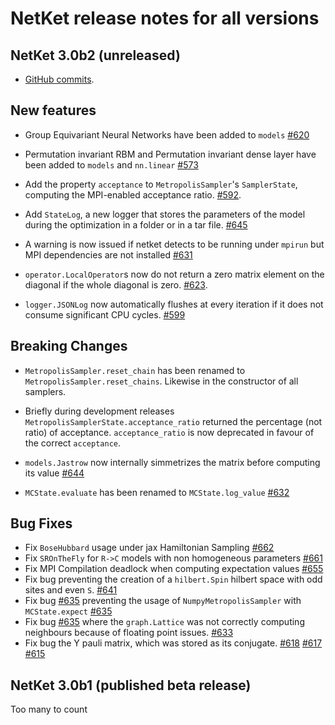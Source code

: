 NetKet release notes for all versions
=====================================

## NetKet 3.0b2 (unreleased)
* [GitHub commits](https://github.com/netket/netket/compare/v3.0b1...master).


New features
------------

* Group Equivariant Neural Networks have been added to `models` [#620](https://github.com/netket/netket/pull/620)

* Permutation invariant RBM and Permutation invariant dense layer have been added to `models` 
  and `nn.linear` [#573](https://github.com/netket/netket/pull/573)

* Add the property `acceptance` to `MetropolisSampler`'s `SamplerState`, computing the
  MPI-enabled acceptance ratio. [#592](https://github.com/netket/netket/pull/592). 

* Add `StateLog`, a new logger that stores the parameters of the model during the 
  optimization in a folder or in a tar file. [#645](https://github.com/netket/netket/pull/645)

* A warning is now issued if netket detects to be running under `mpirun` but MPI dependencies
  are not installed [#631](https://github.com/netket/netket/pull/631)

* `operator.LocalOperator`s now do not return a zero matrix element on the diagonal if the whole
  diagonal is zero. [#623](https://github.com/netket/netket/pull/623).

* `logger.JSONLog` now automatically flushes at every iteration if it does not consume significant
  CPU cycles. [#599](https://github.com/netket/netket/pull/599)

Breaking Changes
----------------

* `MetropolisSampler.reset_chain` has been renamed to `MetropolisSampler.reset_chains`. 
  Likewise in the constructor of all samplers.

* Briefly during development releases `MetropolisSamplerState.acceptance_ratio` returned
  the percentage (not ratio) of acceptance. `acceptance_ratio` is now deprecated in 
  favour of the correct `acceptance`.

* `models.Jastrow` now internally simmetrizes the matrix before computing its value [#644](https://github.com/netket/netket/pull/644)

* `MCState.evaluate` has been renamed to `MCState.log_value` [#632](https://github.com/netket/netket/pull/632)


Bug Fixes
---------

* Fix `BoseHubbard` usage under jax Hamiltonian Sampling [#662](https://github.com/netket/netket/pull/662)
* Fix `SROnTheFly` for `R->C` models with non homogeneous parameters [#661](https://github.com/netket/netket/pull/661)
* Fix MPI Compilation deadlock when computing expectation values [#655](https://github.com/netket/netket/pull/655)
* Fix bug preventing the creation of a `hilbert.Spin` hilbert space with odd sites and even `S`. [#641](https://github.com/netket/netket/pull/641)
* Fix bug [#635](https://github.com/netket/netket/pull/635) preventing the usage of `NumpyMetropolisSampler` with `MCState.expect` [#635](https://github.com/netket/netket/pull/635)
* Fix bug [#635](https://github.com/netket/netket/pull/635) where the `graph.Lattice` was not correctly computing neighbours because of floating point issues. [#633](https://github.com/netket/netket/pull/633)
* Fix bug the Y pauli matrix, which was stored as its conjugate. [#618](https://github.com/netket/netket/pull/618) [#617](https://github.com/netket/netket/pull/617) [#615](https://github.com/netket/netket/pull/615)


## NetKet 3.0b1 (published beta release)

Too many to count